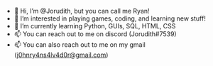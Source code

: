 - 👋 Hi, I’m @Jorudith, but you can call me Ryan!
- 👀 I’m interested in playing games, coding, and learning new stuff!
- 🌱 I’m currently learning Python, GUIs, SQL, HTML, CSS
- 📫 You can reach out to me on discord (Jorudith#7539)
- 📫 You can also reach out to me on my gmail (j0hnry4ns4lv4d0r@gmail.com)

<!---
Jorudith/Jorudith is a ✨ special ✨ repository because its `README.md` (this file) appears on your GitHub profile.
You can click the Preview link to take a look at your changes.
--->
